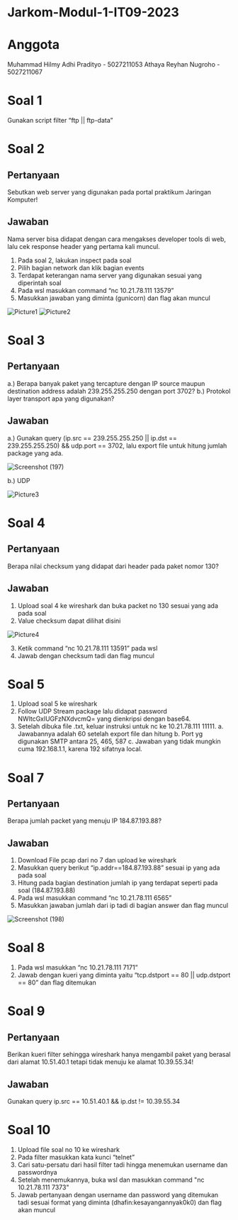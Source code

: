 # Jarkom-Modul-1-IT09-2023

# Anggota

Muhammad Hilmy Adhi Pradityo - 5027211053
Athaya Reyhan Nugroho - 5027211067

# Soal 1
Gunakan script filter “ftp || ftp-data”

# Soal 2
## Pertanyaan
Sebutkan web server yang digunakan pada portal praktikum Jaringan Komputer!

## Jawaban
Nama server bisa didapat dengan cara mengakses developer tools di web, lalu cek response header yang pertama kali muncul.
1. Pada soal 2, lakukan inspect pada soal
2. Pilih bagian network dan klik bagian events
3. Terdapat keterangan nama server yang digunakan sesuai yang diperintah soal
4. Pada wsl masukkan command “nc 10.21.78.111 13579”
5. Masukkan jawaban yang diminta (gunicorn) dan flag akan muncul

![Picture1](https://github.com/reyhanqb/Jarkom-Modul-1-IT09-2023/assets/107137535/af4b07bc-bde3-4c4a-93f2-4fd387fa1dc1)
![Picture2](https://github.com/reyhanqb/Jarkom-Modul-1-IT09-2023/assets/107137535/da8263f3-c18b-41dc-971a-b4f28ffa12a8)

# Soal 3
## Pertanyaan
a.) Berapa banyak paket yang tercapture dengan IP source maupun destination address adalah 239.255.255.250 dengan port 3702?
b.) Protokol layer transport apa yang digunakan?
## Jawaban
a.) Gunakan query (ip.src ==  239.255.255.250 || ip.dst ==  239.255.255.250) && udp.port == 3702, lalu export file untuk hitung jumlah package yang ada.

![Screenshot (197)](https://github.com/reyhanqb/Jarkom-Modul-1-IT09-2023/assets/107137535/e9092fb2-e4da-4741-8de4-6971a403ed31)

b.) UDP

![Picture3](https://github.com/reyhanqb/Jarkom-Modul-1-IT09-2023/assets/107137535/f60bab35-6f52-4a98-b736-6ef0fdd65226)

# Soal 4
## Pertanyaan
Berapa nilai checksum yang didapat dari header pada paket nomor 130?
## Jawaban
1. Upload soal 4 ke wireshark dan buka packet no 130 sesuai yang ada pada soal
2. Value checksum dapat dilihat disini

![Picture4](https://github.com/reyhanqb/Jarkom-Modul-1-IT09-2023/assets/107137535/bc40910d-0e08-4fc8-a3f1-2f87b8c00bfc)

3. Ketik command “nc 10.21.78.111 13591” pada wsl
4. Jawab dengan checksum tadi dan flag muncul

# Soal 5
1. Upload soal 5 ke wireshark
2. Follow UDP Stream package lalu didapat password NWltcGxlUGFzNXdvcmQ= yang dienkripsi dengan base64.
3. Setelah dibuka file .txt, keluar instruksi untuk nc ke 10.21.78.111 11111.
   a. Jawabannya adalah 60 setelah export file dan hitung
   b. Port yg digunakan SMTP antara 25, 465, 587
   c. Jawaban yang tidak mungkin cuma 192.168.1.1, karena 192 sifatnya local.

# Soal 7
## Pertanyaan
Berapa jumlah packet yang menuju IP 184.87.193.88?
## Jawaban
1. Download File pcap dari no 7 dan upload ke wireshark
2. Masukkan query berikut “ip.addr==184.87.193.88” sesuai ip yang ada pada soal
3. Hitung pada bagian destination jumlah ip yang terdapat seperti pada soal (184.87.193.88)
4. Pada wsl masukkan command “nc 10.21.78.111 6565”
5. Masukkan jawaban jumlah dari ip tadi di bagian answer dan flag muncul

![Screenshot (198)](https://github.com/reyhanqb/Jarkom-Modul-1-IT09-2023/assets/107137535/ffabe3fa-7f8a-4683-b89f-182a0a146eda)
# Soal 8
1. Pada wsl masukkan “nc 10.21.78.111 7171”
2. Jawab dengan kueri yang diminta yaitu “tcp.dstport == 80 || udp.dstport == 80” dan flag ditemukan
   
# Soal 9
## Pertanyaan
Berikan kueri filter sehingga wireshark hanya mengambil paket yang berasal dari alamat 10.51.40.1 tetapi tidak menuju ke alamat 10.39.55.34!
## Jawaban
Gunakan query ip.src == 10.51.40.1 && ip.dst != 10.39.55.34

# Soal 10
1. Upload file soal no 10 ke wireshark
2. Pada filter masukkan kata kunci “telnet”
3. Cari satu-persatu dari hasil filter tadi hingga menemukan username dan passwordnya
4. Setelah menemukannya, buka wsl dan masukkan command "nc 10.21.78.111 7373"
5. Jawab pertanyaan dengan username dan password yang ditemukan tadi sesuai format yang diminta (dhafin:kesayangannyak0k0) dan flag akan muncul
